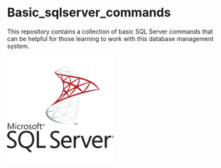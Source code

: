 # Basic_sqlserver_commands
This repository contains a collection of basic SQL Server commands that can be helpful for those learning to work with this database management system.

<img src="https://raw.githubusercontent.com/rodrigosistemas/basic_sqlserver_commands/aad7c1c6333f91b4a81af1311bcd7a755e61dfb4/images/microsoft-sql-server-logo.svg" alt="Microsoft SQL Server" width="250" height="250">
